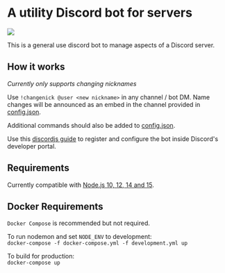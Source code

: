 # A utility Discord bot for servers

![](https://github.com/tommymcgahee/utilitydiscordbot/workflows/Node/badge.svg)

This is a general use discord bot to manage aspects of a Discord server.

## How it works

*Currently only supports changing nicknames* 

Use `!changenick @user <new nickname>` in any channel / bot DM. Name changes will be announced as an embed in the channel provided in [config.json](https://github.com/tommymcgahee/utilitydiscordbot/blob/master/config.example.json#L5). 

Additional commands should also be added to [config.json](https://github.com/tommymcgahee/utilitydiscordbot/blob/master/config.example.json#L4). 

Use this [discordjs guide](https://discordjs.guide/preparations/setting-up-a-bot-application.html) to register and configure the bot inside Discord's developer portal. 

## Requirements

Currently compatible with [Node.js 10, 12, 14 and 15](https://github.com/tommymcgahee/utilitydiscordbot/actions?query=workflow%3ANode). 

## Docker Requirements

`Docker Compose` is recommended but not required. 

To run nodemon and set `NODE_ENV` to development:  
`docker-compose -f docker-compose.yml -f development.yml up`

To build for production:  
`docker-compose up`
